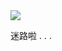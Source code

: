 <!--
 * @version: 1.0.0
 * @Date: 2019-09-26 16:49:32
 * @LastEditTime: 2019-09-26 18:11:52
 -->

<div class="loading">
    <div class="loading-content">
        <img src="https://www.nikai.site/loading.gif"/>
        <p>迷路啦 . . . </p>
    </div>
</div>